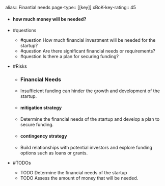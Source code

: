 alias:: Finantial needs
page-type:: [[key]]
xBoK-key-rating:: 45
- #### how much money will be needed?
- #questions
  - #question How much financial investment will be needed for the startup?
  - #question Are there significant financial needs or requirements?
  - #question Is there a plan for securing funding?
- #Risks

  - ### Financial Needs
  - Insufficient funding can hinder the growth and development of the startup.
  - #### mitigation strategy
  - Determine the financial needs of the startup and develop a plan to secure funding.
  - #### contingency strategy
  - Build relationships with potential investors and explore funding options such as loans or grants.
- #TODOs
  - TODO Determine the financial needs of the startup
  - TODO  Assess the amount of money that will be needed.


